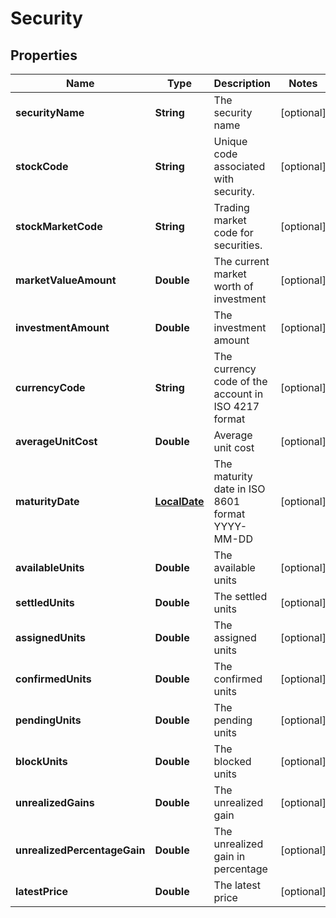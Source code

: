 
# Security

## Properties
Name | Type | Description | Notes
------------ | ------------- | ------------- | -------------
**securityName** | **String** | The security name |  [optional]
**stockCode** | **String** | Unique code associated with security. |  [optional]
**stockMarketCode** | **String** | Trading market code for securities. |  [optional]
**marketValueAmount** | **Double** | The current market worth of investment |  [optional]
**investmentAmount** | **Double** | The investment amount |  [optional]
**currencyCode** | **String** | The currency code of the account in ISO 4217 format |  [optional]
**averageUnitCost** | **Double** | Average unit cost |  [optional]
**maturityDate** | [**LocalDate**](LocalDate.md) | The maturity date in ISO 8601 format YYYY-MM-DD |  [optional]
**availableUnits** | **Double** | The available units |  [optional]
**settledUnits** | **Double** | The settled units |  [optional]
**assignedUnits** | **Double** | The assigned units |  [optional]
**confirmedUnits** | **Double** | The confirmed units |  [optional]
**pendingUnits** | **Double** | The pending units |  [optional]
**blockUnits** | **Double** | The blocked units |  [optional]
**unrealizedGains** | **Double** | The unrealized gain |  [optional]
**unrealizedPercentageGain** | **Double** | The unrealized gain in percentage |  [optional]
**latestPrice** | **Double** | The latest price |  [optional]



